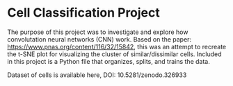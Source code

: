 # Cell Classification Project

The purpose of this project was to investigate and explore how convolutation neural networks (CNN) work. Based on the paper: https://www.pnas.org/content/116/32/15842, this was an attempt to recreate the t-SNE plot for visualizing the cluster of similar/dissimilar cells. Included in this project is a Python file that organizes, splits, and trains the data.  

Dataset of cells is available here, DOI: 10.5281/zenodo.326933
